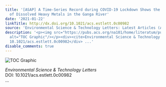 ```yaml
---
title: '[ASAP] A Time-Series Record during COVID-19 Lockdown Shows the High Resilience
  of Dissolved Heavy Metals in the Ganga River'
date: '2021-01-22'
linkTitle: http://dx.doi.org/10.1021/acs.estlett.0c00982
source: 'Environmental Science & Technology Letters: Latest Articles (ACS Publications)'
description: '<p><img src="https://pubs.acs.org/na101/home/literatum/publisher/achs/journals/content/estlcu/0/estlcu.ahead-of-print/acs.estlett.0c00982/20210122/images/medium/ez0c00982_0003.gif"
  alt="TOC Graphic"/></p><div><cite>Environmental Science & Technology Letters</cite></div><div>DOI:
  10.1021/acs.estlett.0c00982</div> ...'
disable_comments: true
---
```

<p><img src="https://pubs.acs.org/na101/home/literatum/publisher/achs/journals/content/estlcu/0/estlcu.ahead-of-print/acs.estlett.0c00982/20210122/images/medium/ez0c00982_0003.gif" alt="TOC Graphic"/></p><div><cite>Environmental Science & Technology Letters</cite></div><div>DOI: 10.1021/acs.estlett.0c00982</div> ...